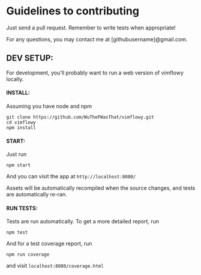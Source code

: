 # Guidelines to contributing

Just send a pull request.  Remember to write tests when appropriate!

For any questions, you may contact me at [githubusername]@gmail.com.

## DEV SETUP: ##

For development, you'll probably want to run a web version of vimflowy locally.

#### INSTALL: ####

Assuming you have node and npm

    git clone https://github.com/WuTheFWasThat/vimflowy.git
    cd vimflowy
    npm install

#### START: ####

Just run

    npm start

And you can visit the app at `http://localhost:8080/`

Assets will be automatically recompiled when the source changes, and tests are automatically re-ran.

#### RUN TESTS: ####

Tests are run automatically.  To get a more detailed report, run

    npm test

And for a test coverage report, run

    npm run coverage

and visit `localhost:8080/coverage.html`
